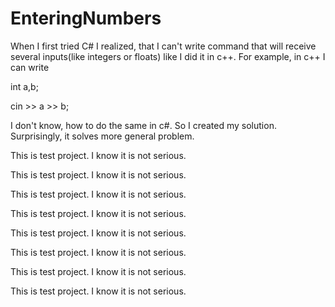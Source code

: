 # EnteringNumbers
When I first tried C# I realized, that I can't write command that will receive several inputs(like integers or floats) like I did it in c++. For example, in c++ I can write 

int a,b;

cin >> a >> b; 

I don't know, how to do the same in c#. So I created my solution. Surprisingly, it solves more general problem.

This is test project.  I know it is not serious.

This is test project.  I know it is not serious.

This is test project.  I know it is not serious.

This is test project.  I know it is not serious.

This is test project.  I know it is not serious.

This is test project.  I know it is not serious.

This is test project.  I know it is not serious.

This is test project.  I know it is not serious.



